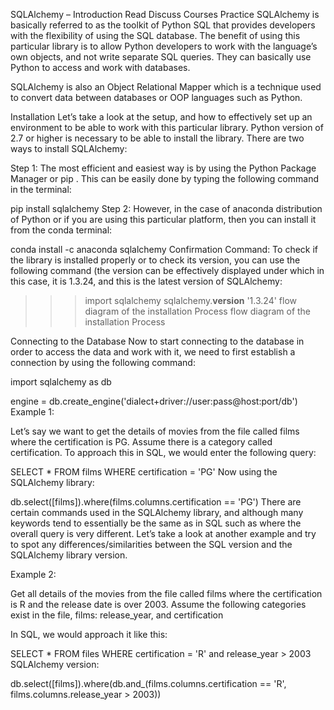 SQLAlchemy – Introduction
Read
Discuss
Courses
Practice
SQLAlchemy is basically referred to as the toolkit of Python SQL that provides developers with the flexibility of using the SQL database. The benefit of using this particular library is to allow Python developers to work with the language’s own objects, and not write separate SQL queries. They can basically use Python to access and work with databases. 

SQLAlchemy is also an Object Relational Mapper which is a technique used to convert data between databases or OOP languages such as Python.

Installation
Let’s take a look at the setup, and how to effectively set up an environment to be able to work with this particular library. Python version of 2.7 or higher is necessary to be able to install the library. There are two ways to install SQLAlchemy:

Step 1: The most efficient and easiest way is by using the Python Package Manager or pip . This can be easily done by typing the following command in the terminal:


pip install sqlalchemy
Step 2: However, in the case of anaconda distribution of Python or if you are using this particular platform, then you can install it from the conda terminal:

conda install -c anaconda sqlalchemy
Confirmation Command: To check if the library is installed properly or to check its version, you can use the following command (the version can be effectively displayed under which in this case, it is 1.3.24, and this is the latest version of SQLAlchemy:

>>> import sqlalchemy
>>>sqlalchemy.__version__
'1.3.24'
flow diagram of the installation Process
flow diagram of the installation Process

Connecting to the Database
Now to start connecting to the database in order to access the data and work with it, we need to first establish a connection by using the following command:

import sqlalchemy as db
 
engine = db.create_engine('dialect+driver://user:pass@host:port/db')
Example 1: 

Let’s say we want to get the details of movies from the file called films where the certification is PG. Assume there is a category called certification. To approach this in SQL, we would enter the following query:

SELECT *
FROM films
WHERE certification = 'PG'
Now using the SQLAlchemy library:

db.select([films]).where(films.columns.certification == 'PG')
There are certain commands used in the SQLAlchemy library, and although many keywords tend to essentially be the same as in SQL such as where the overall query is very different. Let’s take a look at another example and try to spot any differences/similarities between the SQL version and the SQLAlchemy library version.

Example 2: 

Get all details of the movies from the file called films where the certification is R and the release date is over 2003. Assume the following categories exist in the file, films: release_year, and certification

In SQL, we would approach it like this:

SELECT *
FROM files
WHERE certification = 'R' and release_year > 2003  
SQLAlchemy version:

db.select([films]).where(db.and_(films.columns.certification == 'R',
                                 films.columns.release_year > 2003))
